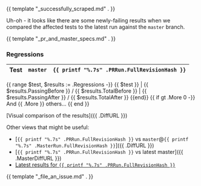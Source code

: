 {{ template "_successfully_scraped.md" . }}

Uh-oh - it looks like there are some newly-failing results when we compared the affected tests
to the latest run against the `master` branch.

{{ template "_pr_and_master_specs.md" . }}

### Regressions

Test | `master` | `{{ printf "%.7s" .PRRun.FullRevisionHash }}`
--- | --- | ---
{{ range $test, $results := .Regressions -}}
{{ $test }} | {{ $results.PassingBefore }} / {{ $results.TotalBefore }} | {{ $results.PassingAfter }} / {{ $results.TotalAfter }}
{{end}}
{{ if gt .More 0 -}}
And {{ .More }} others...
{{ end }}

[Visual comparison of the results]({{ .DiffURL }})

Other views that might be useful:
- [`{{ printf "%.7s" .PRRun.FullRevisionHash }}` vs `master`@`{{ printf "%.7s" .MasterRun.FullRevisionHash }}`]({{ .DiffURL }})
- [`{{ printf "%.7s" .PRRun.FullRevisionHash }}` vs latest master]({{ .MasterDiffURL }})
- [Latest results for `{{ printf "%.7s" .PRRun.FullRevisionHash }}`]({{.HostURL}}?sha={{.PRRun.Revision}})

{{ template "_file_an_issue.md" . }}
